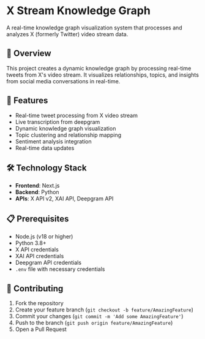 # X Stream Knowledge Graph

A real-time knowledge graph visualization system that processes and analyzes X (formerly Twitter) video stream data.

## 🌟 Overview

This project creates a dynamic knowledge graph by processing real-time tweets from X's video stream. It visualizes relationships, topics, and insights from social media conversations in real-time.

## 🚀 Features

- Real-time tweet processing from X video stream
- Live transcription from deepgram
- Dynamic knowledge graph visualization
- Topic clustering and relationship mapping
- Sentiment analysis integration
- Real-time data updates

## 🛠️ Technology Stack

- **Frontend**: Next.js
- **Backend**: Python
- **APIs**: X API v2, XAI API, Deepgram API

## 📋 Prerequisites

- Node.js (v18 or higher)
- Python 3.8+
- X API credentials
- XAI API credentials
- Deepgram API credentials
- `.env` file with necessary credentials

## 🤝 Contributing

1. Fork the repository
2. Create your feature branch (`git checkout -b feature/AmazingFeature`)
3. Commit your changes (`git commit -m 'Add some AmazingFeature'`)
4. Push to the branch (`git push origin feature/AmazingFeature`)
5. Open a Pull Request
